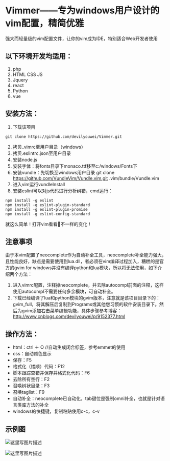 # Vimmer——专为windows用户设计的vim配置，精简优雅

强大而轻量级的vim配置文件，让你的vim成为IDE，特别适合Web开发者使用

## 以下环境开发均适用：

1. php
2. HTML CSS JS
3. Jquery
4. react
5. Python
6. vue

## 安装方法：

1. 下载该项目
```
git clone https://github.com/devilyouwei/Vimmer.git
```
2. 拷贝_vimrc至用户目录（windows）
3. 拷贝.eslintrc.json至用户目录
4. 安装node.js
5. 安装字体：将fonts目录下monaco.ttf移至c:/windows/Fonts下
6. 安装vundle：先切换至windows用户目录
git clone https://github.com/VundleVim/Vundle.vim.git .vim/bundle/Vundle.vim
7. 进入vim运行vundleInstall
8. 安装eslint可以对js代码进行分析纠错，cmd运行：

```
npm install -g eslint
npm install -g eslint-plugin-standard
npm install -g eslint-plugin-promise
npm install -g eslint-config-standard
```

就这么简单！打开vim看看👀不一样的变化！

## 注意事项

由于本vim配置了neocomplete作为自动补全工具，neocomplete补全能力强大，且性能良好，缺点是需要使用到lua.dll，者必须在vim编译过程加入，糟糕的是官方的gvim for windows并没有编译python和lua模块，所以将无法使用，如下介绍两个方法：

1. 进入vimrc配置，注释掉neocomplete，并去除autocompl前面的注释，这样使用autocompl不需要任何多余模块，可自动补全。
2. 下载已经编译了lua和python模块的gvim版本，注意就是该项目目录下的：gvim_full，将其解压后复制到Programs或其他您习惯的软件安装目录下。然后为gvim添加右击菜单编辑功能，具体步骤参考博客：http://www.cnblogs.com/devilyouwei/p/9152377.html

## 操作方法：

- html：ctrl ＋ O //自动生成闭合标签，参考emmet的使用
- css：自动颜色显示
- 保存：F5
- 格式化（缕顺）代码：F12
- 脚本跟踪查错并保存并格式化代码：F6
- 去除所有空行：F2
- 召唤树状目录：F3
- 召唤taglist：F9
- 自动补全：neocomplete已自动化，tab键位是强制omni补全，也就是针对语言类库方法的补全
- windows的快捷键，复制粘贴使用c-c，c-v

## 示例图
![这里写图片描述](https://img-blog.csdn.net/20180607202424771?watermark/2/text/aHR0cHM6Ly9ibG9nLmNzZG4ubmV0L3UwMTQ0NjYxMDk=/font/5a6L5L2T/fontsize/400/fill/I0JBQkFCMA==/dissolve/70)

![这里写图片描述](https://img-blog.csdn.net/20180607202439802?watermark/2/text/aHR0cHM6Ly9ibG9nLmNzZG4ubmV0L3UwMTQ0NjYxMDk=/font/5a6L5L2T/fontsize/400/fill/I0JBQkFCMA==/dissolve/70)
